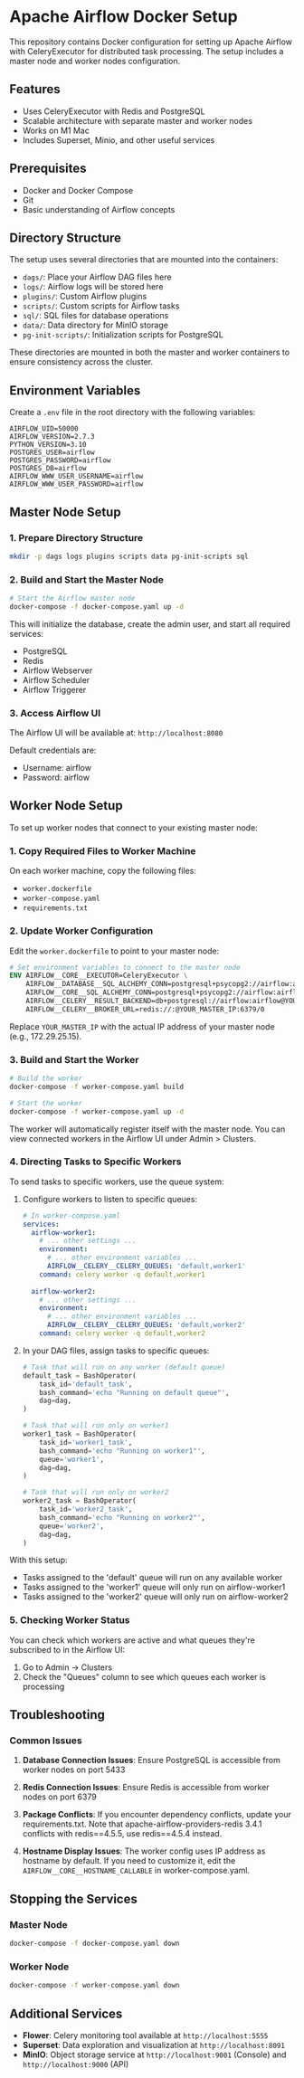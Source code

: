 # Apache Airflow Docker Setup

This repository contains Docker configuration for setting up Apache Airflow with CeleryExecutor for distributed task processing. The setup includes a master node and worker nodes configuration.

## Features

- Uses CeleryExecutor with Redis and PostgreSQL
- Scalable architecture with separate master and worker nodes
- Works on M1 Mac
- Includes Superset, Minio, and other useful services

## Prerequisites

- Docker and Docker Compose
- Git
- Basic understanding of Airflow concepts

## Directory Structure

The setup uses several directories that are mounted into the containers:

- `dags/`: Place your Airflow DAG files here
- `logs/`: Airflow logs will be stored here
- `plugins/`: Custom Airflow plugins
- `scripts/`: Custom scripts for Airflow tasks
- `sql/`: SQL files for database operations
- `data/`: Data directory for MinIO storage
- `pg-init-scripts/`: Initialization scripts for PostgreSQL

These directories are mounted in both the master and worker containers to ensure consistency across the cluster.

## Environment Variables

Create a `.env` file in the root directory with the following variables:

```
AIRFLOW_UID=50000
AIRFLOW_VERSION=2.7.3
PYTHON_VERSION=3.10
POSTGRES_USER=airflow
POSTGRES_PASSWORD=airflow
POSTGRES_DB=airflow
AIRFLOW_WWW_USER_USERNAME=airflow
AIRFLOW_WWW_USER_PASSWORD=airflow
```

## Master Node Setup

### 1. Prepare Directory Structure

```bash
mkdir -p dags logs plugins scripts data pg-init-scripts sql
```

### 2. Build and Start the Master Node

```bash
# Start the Airflow master node
docker-compose -f docker-compose.yaml up -d
```

This will initialize the database, create the admin user, and start all required services:
- PostgreSQL
- Redis
- Airflow Webserver
- Airflow Scheduler
- Airflow Triggerer

### 3. Access Airflow UI

The Airflow UI will be available at: `http://localhost:8080`

Default credentials are:
- Username: airflow
- Password: airflow

## Worker Node Setup

To set up worker nodes that connect to your existing master node:

### 1. Copy Required Files to Worker Machine

On each worker machine, copy the following files:
- `worker.dockerfile`
- `worker-compose.yaml`
- `requirements.txt`

### 2. Update Worker Configuration

Edit the `worker.dockerfile` to point to your master node:

```dockerfile
# Set environment variables to connect to the master node
ENV AIRFLOW__CORE__EXECUTOR=CeleryExecutor \
    AIRFLOW__DATABASE__SQL_ALCHEMY_CONN=postgresql+psycopg2://airflow:airflow@YOUR_MASTER_IP:5433/airflow \
    AIRFLOW__CORE__SQL_ALCHEMY_CONN=postgresql+psycopg2://airflow:airflow@YOUR_MASTER_IP:5433/airflow \
    AIRFLOW__CELERY__RESULT_BACKEND=db+postgresql://airflow:airflow@YOUR_MASTER_IP:5433/airflow \
    AIRFLOW__CELERY__BROKER_URL=redis://:@YOUR_MASTER_IP:6379/0
```

Replace `YOUR_MASTER_IP` with the actual IP address of your master node (e.g., 172.29.25.15).

### 3. Build and Start the Worker

```bash
# Build the worker
docker-compose -f worker-compose.yaml build

# Start the worker
docker-compose -f worker-compose.yaml up -d
```

The worker will automatically register itself with the master node. You can view connected workers in the Airflow UI under Admin > Clusters.

### 4. Directing Tasks to Specific Workers

To send tasks to specific workers, use the queue system:

1. Configure workers to listen to specific queues:

   ```yaml
   # In worker-compose.yaml
   services:
     airflow-worker1:
       # ... other settings ...
       environment:
         # ... other environment variables ...
         AIRFLOW__CELERY__CELERY_QUEUES: 'default,worker1'
       command: celery worker -q default,worker1
     
     airflow-worker2:
       # ... other settings ...
       environment:
         # ... other environment variables ...
         AIRFLOW__CELERY__CELERY_QUEUES: 'default,worker2'
       command: celery worker -q default,worker2
   ```

2. In your DAG files, assign tasks to specific queues:

   ```python
   # Task that will run on any worker (default queue)
   default_task = BashOperator(
       task_id='default_task',
       bash_command='echo "Running on default queue"',
       dag=dag,
   )
   
   # Task that will run only on worker1
   worker1_task = BashOperator(
       task_id='worker1_task',
       bash_command='echo "Running on worker1"',
       queue='worker1',
       dag=dag,
   )
   
   # Task that will run only on worker2
   worker2_task = BashOperator(
       task_id='worker2_task',
       bash_command='echo "Running on worker2"',
       queue='worker2',
       dag=dag,
   )
   ```

With this setup:
- Tasks assigned to the 'default' queue will run on any available worker
- Tasks assigned to the 'worker1' queue will only run on airflow-worker1
- Tasks assigned to the 'worker2' queue will only run on airflow-worker2

### 5. Checking Worker Status

You can check which workers are active and what queues they're subscribed to in the Airflow UI:
1. Go to Admin → Clusters
2. Check the "Queues" column to see which queues each worker is processing

## Troubleshooting

### Common Issues

1. **Database Connection Issues**: Ensure PostgreSQL is accessible from worker nodes on port 5433

2. **Redis Connection Issues**: Ensure Redis is accessible from worker nodes on port 6379

3. **Package Conflicts**: If you encounter dependency conflicts, update your requirements.txt. Note that apache-airflow-providers-redis 3.4.1 conflicts with redis==4.5.5, use redis==4.5.4 instead.

4. **Hostname Display Issues**: The worker config uses IP address as hostname by default. If you need to customize it, edit the `AIRFLOW__CORE__HOSTNAME_CALLABLE` in worker-compose.yaml.

## Stopping the Services

### Master Node
```bash
docker-compose -f docker-compose.yaml down
```

### Worker Node
```bash
docker-compose -f worker-compose.yaml down
```

## Additional Services

- **Flower**: Celery monitoring tool available at `http://localhost:5555`
- **Superset**: Data exploration and visualization at `http://localhost:8091`
- **MinIO**: Object storage service at `http://localhost:9001` (Console) and `http://localhost:9000` (API)